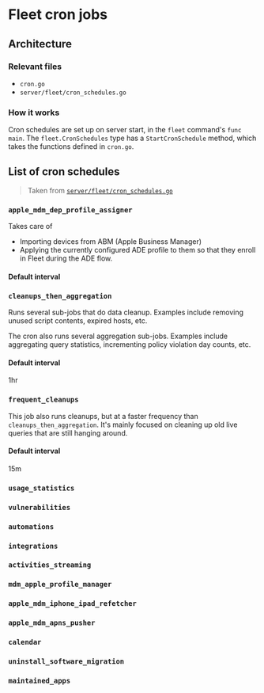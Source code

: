 # Fleet cron jobs

## Architecture

### Relevant files

- `cron.go`
- `server/fleet/cron_schedules.go`

### How it works

Cron schedules are set up on server start, in the `fleet` command's `func main`. The
`fleet.CronSchedules` type has a `StartCronSchedule` method, which takes the functions defined in `cron.go`.

## List of cron schedules

> Taken from [`server/fleet/cron_schedules.go`](https://github.com/fleetdm/fleet/blob/main/server/fleet/cron_schedules.go#L14-L29)

###	`apple_mdm_dep_profile_assigner`
Takes care of 
- Importing devices from ABM (Apple Business Manager)
- Applying the currently configured ADE profile to them so that they enroll in Fleet during the ADE
  flow.

#### Default interval

###	`cleanups_then_aggregation`
Runs several sub-jobs that do data cleanup. Examples include removing unused script contents,
expired hosts, etc.

The cron also runs several aggregation sub-jobs. Examples include aggregating query statistics,
incrementing policy violation day counts, etc.

#### Default interval
1hr

###	`frequent_cleanups`
This job also runs cleanups, but at a faster frequency than `cleanups_then_aggregation`. It's mainly
focused on cleaning up old live queries that are still hanging around. 

#### Default interval
15m

###	`usage_statistics`


###	`vulnerabilities`
###	`automations`
###	`integrations`
###	`activities_streaming`
###	`mdm_apple_profile_manager`
###	`apple_mdm_iphone_ipad_refetcher`
###	`apple_mdm_apns_pusher`
###	`calendar`
###	`uninstall_software_migration`
###	`maintained_apps`